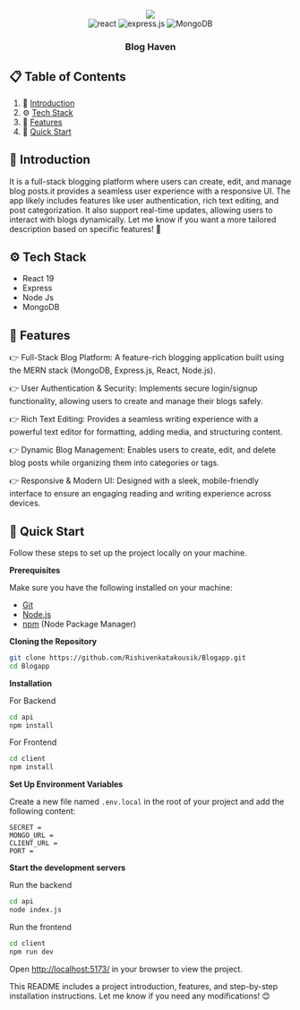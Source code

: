 <div align="center">
  <br />
    <a>
      <img src="https://res.cloudinary.com/dibvsl8ic/image/upload/v1742533868/Screenshot_2025-02-13_192644_txa50j.png">
    </a>
  <br />

  <div>
    <img src="https://img.shields.io/badge/-React-black?style=for-the-badge&logo=react&logoColor=white&color=61DAFB" alt="react" />
    <img src="https://img.shields.io/badge/-Express.js-black?style=for-the-badge&logo=express&logoColor=white&color=gray" alt="express.js" />
    <img src="https://img.shields.io/badge/-MongoDB-black?style=for-the-badge&logo=mongodb&logoColor=white&color=47A248" alt="MongoDB" />

  </div>

<h3 align="center">Blog Haven</h3>

</div>

## 📋 <a name="table">Table of Contents</a>

1. 🤖 [Introduction](#introduction)
2. ⚙️ [Tech Stack](#tech-stack)
3. 🔋 [Features](#features)
4. 🤸 [Quick Start](#quick-start)

## <a name="introduction">🤖 Introduction</a>

It is a full-stack blogging platform where users can create, edit, and manage blog posts.it provides a seamless user experience with a responsive UI. The app likely includes features like user authentication, rich text editing, and post categorization. It also support real-time updates, allowing users to interact with blogs dynamically. Let me know if you want a more tailored description based on specific features! 🚀

## <a name="tech-stack">⚙️ Tech Stack</a>

- React 19
- Express
- Node Js
- MongoDB

## <a name="features">🔋 Features</a>

👉 Full-Stack Blog Platform: A feature-rich blogging application built using the MERN stack (MongoDB, Express.js, React, Node.js).

👉 User Authentication & Security: Implements secure login/signup functionality, allowing users to create and manage their blogs safely.

👉 Rich Text Editing: Provides a seamless writing experience with a powerful text editor for formatting, adding media, and structuring content.

👉 Dynamic Blog Management: Enables users to create, edit, and delete blog posts while organizing them into categories or tags.

👉 Responsive & Modern UI: Designed with a sleek, mobile-friendly interface to ensure an engaging reading and writing experience across devices.

## <a name="quick-start">🤸 Quick Start</a>

Follow these steps to set up the project locally on your machine.

**Prerequisites**

Make sure you have the following installed on your machine:

- [Git](https://git-scm.com/)
- [Node.js](https://nodejs.org/en)
- [npm](https://www.npmjs.com/) (Node Package Manager)

**Cloning the Repository**

```bash
git clone https://github.com/Rishivenkatakousik/Blogapp.git
cd Blogapp
```

**Installation**

For Backend

```bash
cd api
npm install
```

For Frontend

```bash
cd client
npm install
```

**Set Up Environment Variables**

Create a new file named `.env.local` in the root of your project and add the following content:

```env
SECRET =
MONGO_URL =
CLIENT_URL =
PORT =
```

**Start the development servers**

Run the backend

```bash
cd api
node index.js
```

Run the frontend

```bash
cd client
npm run dev
```

Open [http://localhost:5173/](http://localhost:5173/) in your browser to view the project.

This README includes a project introduction, features, and step-by-step installation instructions. Let me know if you need any modifications! 😊
